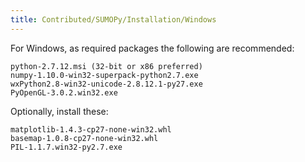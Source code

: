 ```yaml
---
title: Contributed/SUMOPy/Installation/Windows
---
```


For Windows, as required packages the following are recommended:

```
python-2.7.12.msi (32-bit or x86 preferred)
numpy-1.10.0-win32-superpack-python2.7.exe
wxPython2.8-win32-unicode-2.8.12.1-py27.exe
PyOpenGL-3.0.2.win32.exe
```

Optionally, install these:

```
matplotlib-1.4.3-cp27-none-win32.whl
basemap-1.0.8-cp27-none-win32.whl
PIL-1.1.7.win32-py2.7.exe
```